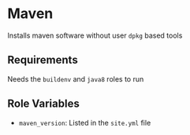 # Maven

Installs maven software without user `dpkg` based tools

## Requirements

Needs the `buildenv` and `java8` roles to run

## Role Variables

- `maven_version`: Listed in the `site.yml` file 
